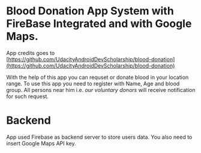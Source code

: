 # Blood Donation App System with FireBase Integrated and with Google Maps.

App credits goes to [https://github.com/UdacityAndroidDevScholarship/blood-donation](https://github.com/UdacityAndroidDevScholarship/blood-donation)
  
With the help of this app you can requset or donate blood in your location range.
To use this app you need to register with Name, Age and blood group. All persons near him i.e. _our voluntary donors_ will receive notification for such request. 

# Backend

App used Firebase as backend server to store users data.
You also need to insert Google Maps API key.

